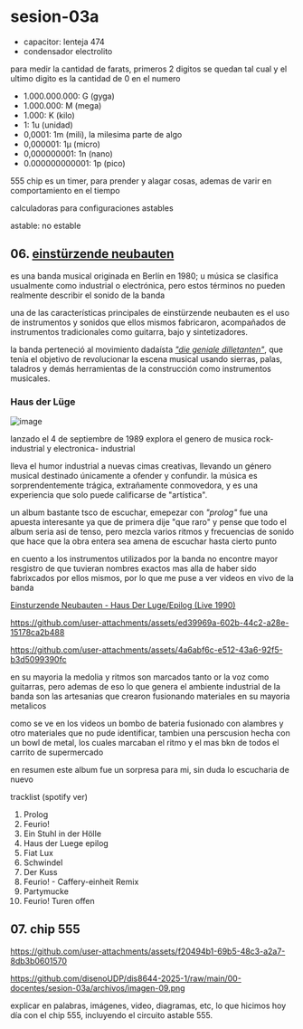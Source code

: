 # sesion-03a

- capacitor: lenteja 474
- condensador electrolito

para medir la cantidad de farats, primeros 2 digitos se quedan tal cual y el ultimo digito es la cantidad de 0 en el numero

- 1.000.000.000: G (gyga)
- 1.000.000: M (mega)
- 1.000: K (kilo)
- 1: 1u (unidad)
- 0,0001: 1m (mili), la milesima parte de algo
- 0,000001: 1µ (micro)
- 0,000000001: 1n (nano)
- 0.000000000001: 1p (pico)

555 chip es un timer, para prender y alagar cosas, ademas de varir en comportamiento en el tiempo

calculadoras para configuraciones astables

astable: no estable


## 06. [einstürzende neubauten](https://es.wikipedia.org/wiki/Einstürzende_Neubauten)

es una banda musical originada en Berlín en 1980; u música se clasifica usualmente como industrial o electrónica, pero estos términos no pueden realmente describir el sonido de la banda

una de las características principales de einstürzende neubauten es el uso de instrumentos y sonidos que ellos mismos fabricaron, acompañados de instrumentos tradicionales como guitarra, bajo y sintetizadores. 

la banda perteneció al movimiento dadaísta [_"die geniale dilletanten"_](https://www.makma.net/subcultura-alemana-de-los-80/), que tenía el objetivo de revolucionar la escena musical usando sierras, palas, taladros y demás herramientas de la construcción como instrumentos musicales.

### Haus der Lüge

![image](https://github.com/user-attachments/assets/8734040c-5159-4922-bbc8-a30524da3797)

lanzado el 4 de septiembre de 1989 explora el genero de musica rock-industrial y electronica- industrial 

lleva el humor industrial a nuevas cimas creativas, llevando un género musical destinado únicamente a ofender y confundir. la música es sorprendentemente trágica, extrañamente conmovedora, y es una experiencia que solo puede calificarse de "artística".

un album bastante tsco de escuchar, emepezar con _"prolog"_ fue una apuesta interesante ya que de primera dije "que raro" y pense que todo el album seria asi de tenso, pero mezcla varios ritmos y frecuencias de sonido que hace que la obra entera sea amena de escuchar hasta cierto punto

en cuento a los instrumentos utilizados por la banda no encontre mayor resgistro de que tuvieran nombres exactos mas alla de haber sido fabrixcados por ellos mismos, por lo que me puse a ver videos en vivo de la banda

[Einsturzende Neubauten - Haus Der Luge/Epilog (Live 1990)](https://youtu.be/0Ve5ceF_BiI?si=zj5PhG0p7hyMEyAa)

https://github.com/user-attachments/assets/ed39969a-602b-44c2-a28e-15178ca2b488

https://github.com/user-attachments/assets/4a6abf6c-e512-43a6-92f5-b3d5099390fc

en su mayoria la medolia y ritmos son marcados tanto or la voz como guitarras, pero ademas de eso lo que genera el ambiente industrial de la banda son las artesanias que crearon fusionando materiales en su mayoria metalicos

como se ve en los videos un bombo de bateria fusionado con alambres y otro materiales que no pude identificar, tambien una perscusion hecha con un bowl de metal, los cuales marcaban el ritmo y el mas bkn de todos el carrito de supermercado

en resumen este album fue un sorpresa para mi, sin duda lo escucharia de nuevo

tracklist (spotify ver)
1. Prolog
2. Feurio!
3. Ein Stuhl in der Hölle
4. Haus der Luege epilog
5. Fiat Lux
6. Schwindel
7. Der Kuss
8. Feurio! - Caffery-einheit Remix
9. Partymucke
10. Feurio! Turen offen

## 07. chip 555

https://github.com/user-attachments/assets/f20494b1-69b5-48c3-a2a7-8db3b0601570

https://github.com/disenoUDP/dis8644-2025-1/raw/main/00-docentes/sesion-03a/archivos/imagen-09.png

explicar en palabras, imágenes, video, diagramas, etc, lo que hicimos hoy día con el chip 555, incluyendo el circuito astable 555.
